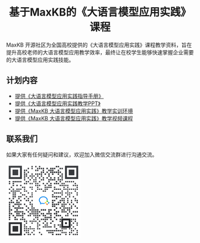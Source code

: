 <h1 align="center">基于MaxKB的《大语言模型应用实践》课程</h1>
</p>
 MaxKB 开源社区为全国高校提供的《大语言模型应用实践》课程教学资料，旨在提升高校老师的大语言模型应用教学效率，最终让在校学生能够快速掌握企业需要的大语言模型应用实践技能。

## 计划内容

* [提供《大语言模型应用实践指导手册》](https://github.com/fit2cloud-edu/MaxKB ) 
* [提供《大语言模型应用实践教学PPT》](https://github.com/fit2cloud-edu/MaxKB ) 
* [提供《MaxKB 大语言模型应用实践》教学实训环境](https://try2.fit2cloud.cn/ ) 
* [提供《MaxKB 大语言模型应用实践》教学视频课程](https://edu.fit2cloud.com/ ) 

## 联系我们

如果大家有任何疑问和建议，欢迎加入微信交流群进行沟通交流。

<div align="left"> <img src="image/【高校】技术交流群.png" width = 200 /> </div>
